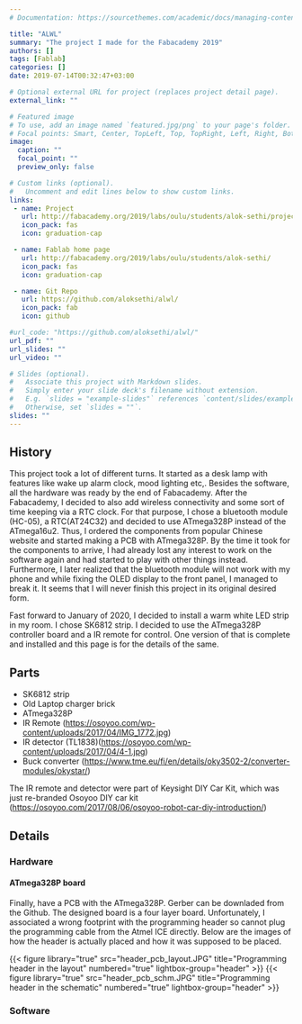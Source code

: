 ```yaml
---
# Documentation: https://sourcethemes.com/academic/docs/managing-content/

title: "ALWL"
summary: "The project I made for the Fabacademy 2019"
authors: []
tags: [Fablab]
categories: []
date: 2019-07-14T00:32:47+03:00

# Optional external URL for project (replaces project detail page).
external_link: ""

# Featured image
# To use, add an image named `featured.jpg/png` to your page's folder.
# Focal points: Smart, Center, TopLeft, Top, TopRight, Left, Right, BottomLeft, Bottom, BottomRight.
image:
  caption: ""
  focal_point: ""
  preview_only: false

# Custom links (optional).
#   Uncomment and edit lines below to show custom links.
links:
 - name: Project
   url: http://fabacademy.org/2019/labs/oulu/students/alok-sethi/projects/final-project/
   icon_pack: fas
   icon: graduation-cap

 - name: Fablab home page
   url: http://fabacademy.org/2019/labs/oulu/students/alok-sethi/
   icon_pack: fas
   icon: graduation-cap

 - name: Git Repo	
   url: https://github.com/aloksethi/alwl/
   icon_pack: fab
   icon: github

#url_code: "https://github.com/aloksethi/alwl/"
url_pdf: ""
url_slides: ""
url_video: ""

# Slides (optional).
#   Associate this project with Markdown slides.
#   Simply enter your slide deck's filename without extension.
#   E.g. `slides = "example-slides"` references `content/slides/example-slides.md`.
#   Otherwise, set `slides = ""`.
slides: ""
---
```

[//]: # ( As I am still working on the project, I will list all the updates to it on this page.)

## History
This project took a lot of different turns. It started as a desk lamp with features like wake up alarm clock, mood lighting etc,. Besides the software, all the hardware was ready by the end of Fabacademy. After the Fabacademy, I decided to also add wireless connectivity and some sort of time keeping via a RTC clock. For that purpose, I chose a bluetooth module (HC-05), a RTC(AT24C32) and decided to use ATmega328P instead of the ATmega16u2. Thus, I ordered the components from popular Chinese website and started making a PCB with ATmega328P. By the time it took for the components to arrive, I had already lost any interest to work on the software again and had started to play with other things instead. Furthermore, I later realized that the bluetooth module will not work with my phone and while fixing the OLED display to the front panel, I managed to break it. It seems that I will never finish this project in its original desired form.

Fast forward to January of 2020, I decided to install a warm white LED strip in my room. I chose SK6812 strip. I decided to use the ATmega328P controller board and a IR remote for control. One version of that is complete and installed and this page is for the details of the same.

## Parts
* SK6812 strip
* Old Laptop charger brick
* ATmega328P
* IR Remote (https://osoyoo.com/wp-content/uploads/2017/04/IMG_1772.jpg)
* IR detector (TL1838)(https://osoyoo.com/wp-content/uploads/2017/04/4-1.jpg)
* Buck converter (https://www.tme.eu/fi/en/details/oky3502-2/converter-modules/okystar/)

The IR remote and detector were part of Keysight DIY Car Kit, which was just re-branded Osoyoo DIY car kit (https://osoyoo.com/2017/08/06/osoyoo-robot-car-diy-introduction/)

## Details

### Hardware
#### ATmega328P board

Finally, have a PCB with the ATmega328P. Gerber can be downladed from the Github. The designed board is a four layer board.
Unfortunately, I associated a wrong footprint with the programming header so cannot plug the programming cable from the Atmel ICE directly. 
Below are the images of how the header is actually placed and how it was supposed to be placed.


{{< figure  library="true" src="header_pcb_layout.JPG" title="Programming header in the layout"  numbered="true" lightbox-group="header" >}}
{{< figure  library="true" src="header_pcb_schm.JPG" title="Programming header in the schematic" numbered="true" lightbox-group="header" >}}

### Software


